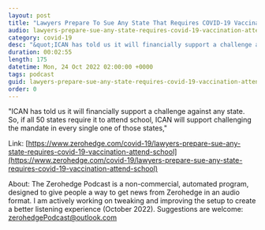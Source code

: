 ```yaml
---
layout: post
title: "Lawyers Prepare To Sue Any State That Requires COVID-19 Vaccination To Attend School"
audio: lawyers-prepare-sue-any-state-requires-covid-19-vaccination-attend-school-0
category: covid-19
desc: "&quot;ICAN has told us it will financially support a challenge against any state. So, if all 50 states require it to attend school, ICAN will support challenging the mandate in every single one of those states,&quot; "
duration: 00:02:55
length: 175
datetime: Mon, 24 Oct 2022 02:00:00 +0000
tags: podcast
guid: lawyers-prepare-sue-any-state-requires-covid-19-vaccination-attend-school-0
order: 0
---
```

&quot;ICAN has told us it will financially support a challenge against any state. So, if all 50 states require it to attend school, ICAN will support challenging the mandate in every single one of those states,&quot; 

Link: [https://www.zerohedge.com/covid-19/lawyers-prepare-sue-any-state-requires-covid-19-vaccination-attend-school](https://www.zerohedge.com/covid-19/lawyers-prepare-sue-any-state-requires-covid-19-vaccination-attend-school)

About: The Zerohedge Podcast is a non-commercial, automated program, designed to give people a way to get news from Zerohedge in an audio format.  I am actively working on tweaking and improving the setup to create a better listening experience (October 2022).  Suggestions are welcome: [zerohedgePodcast@outlook.com](mailto:zerohedgePodcast@outlook.com)